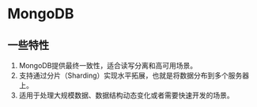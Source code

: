 # MongoDB

## 一些特性

1. MongoDB提供最终一致性，适合读写分离和高可用场景。
2. 支持通过分片（Sharding）实现水平拓展，也就是将数据分布到多个服务器上。
3. 适用于处理大规模数据、数据结构动态变化或者需要快速开发的场景。
